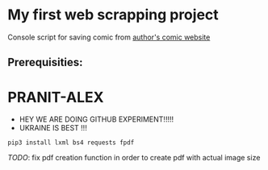 # My first web scrapping project

Console script for saving comic from [author's comic website](https://acomics.ru/)

## Prerequisities:

# PRANIT-ALEX

- HEY WE ARE DOING GITHUB EXPERIMENT!!!!!
- UKRAINE IS BEST !!!

`pip3 install lxml bs4 requests fpdf`

_TODO_: fix pdf creation function in order to create pdf with actual image size
